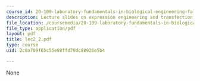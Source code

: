 ```yaml
---
course_id: 20-109-laboratory-fundamentals-in-biological-engineering-fall-2007
description: Lecture slides on expression engineering and transfection.
file_location: /coursemedia/20-109-laboratory-fundamentals-in-biological-engineering-fall-2007/2c0a709f65c55e08ffd70dc88926e5b4_lec2_2.pdf
file_type: application/pdf
layout: pdf
title: lec2_2.pdf
type: course
uid: 2c0a709f65c55e08ffd70dc88926e5b4

---
```

None